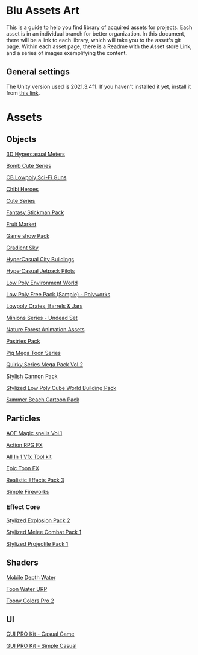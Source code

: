 # Blu Assets Art

This is a guide to help you find library of acquired assets for projects. Each asset is in an individual branch for better organization.
In this document, there will be a link to each library, which will take you to the asset's git page.
Within each asset page, there is a Readme with the Asset store Link, and a series of images exemplifying the content.

## General settings

The Unity version used is 2021.3.4f1. If you haven't installed it yet, install it from [this link](https://unity3d.com/en/get-unity/download/archive).

# Assets

## Objects

[3D Hypercasual Meters](https://github.com/BluebookApps/BluAssetsArt/tree/objects/3DHypercasualMeters)

[Bomb Cute Series](https://github.com/BluebookApps/BluAssetsArt/tree/objects/BombCuteSeries)

[CB Lowpoly Sci-Fi Guns](https://github.com/BluebookApps/BluAssetsArt/tree/objects/CBLowpolySci-Figuns)

[Chibi Heroes](https://github.com/BluebookApps/BluAssetsArt/tree/objects/ChibiHeroes)

[Cute Series](https://github.com/BluebookApps/BluAssetsArt/tree/objects/CuteSeries)

[Fantasy Stickman Pack](https://github.com/BluebookApps/BluAssetsArt/tree/objects/FantasyStickmanPack)

[Fruit Market](https://github.com/BluebookApps/BluAssetsArt/tree/objects/FruitMarket)

[Game show Pack](https://github.com/BluebookApps/BluAssetsArt/tree/objects/GameshowPack)

[Gradient Sky](https://github.com/BluebookApps/BluAssetsArt/tree/objects/GradientSky)

[HyperCasual City Buildings](https://github.com/BluebookApps/BluAssetsArt/tree/objects/HyperCasualCityBuildings)

[HyperCasual Jetpack Pilots](https://github.com/BluebookApps/BluAssetsArt/tree/objects/HyperCasualJetpackPilots)

[Low Poly Environment World](https://github.com/BluebookApps/BluAssetsArt/tree/objects/LowPolyEnvironmentWorld)

[Low Poly Free Pack (Sample) - Polyworks](https://github.com/BluebookApps/BluAssetsArt/tree/objects/LowPolyFreePack(Sample)-Polyworks)

[Lowpoly Crates, Barrels & Jars](https://github.com/BluebookApps/BluAssetsArt/tree/objects/LowpolyCrates%2CBarrels%26Jars)

[Minions Series - Undead Set](https://github.com/BluebookApps/BluAssetsArt/tree/objects/MinionsSeries-UndeadSet)

[Nature Forest Animation Assets](https://github.com/BluebookApps/BluAssetsArt/tree/objects/NatureForest)

[Pastries Pack](https://github.com/BluebookApps/BluAssetsArt/tree/objects/PastriesPack)

[Pig Mega Toon Series](https://github.com/BluebookApps/BluAssetsArt/tree/objects/PigMegaToonSeries)

[Quirky Series Mega Pack Vol.2](https://github.com/BluebookApps/BluAssetsArt/tree/objects/QuirkySeries)

[Stylish Cannon Pack](https://github.com/BluebookApps/BluAssetsArt/tree/objects/StylishCannonPack)

[Stylized Low Poly Cube World Building Pack](https://github.com/BluebookApps/BluAssetsArt/tree/objects/StylizedLowPolyCubeWorldBuildingPack)

[Summer Beach Cartoon Pack](https://github.com/BluebookApps/BluAssetsArt/tree/objects/SummerBeachCartoonPack)


## Particles

[AOE Magic spells Vol.1](https://github.com/BluebookApps/BluAssetsArt/tree/particles/AOEMagicspeelsVol.1)

[Action RPG FX](https://github.com/BluebookApps/BluAssetsArt/tree/particles/ActionRPGFX)

[All In 1 Vfx Tool kit](https://github.com/BluebookApps/BluAssetsArt/tree/particles/AllIn1VfxToolkit)

[Epic Toon FX](https://github.com/BluebookApps/BluAssetsArt/tree/particles/EpicToonFX)

[Realistic Effects Pack 3](https://github.com/BluebookApps/BluAssetsArt/tree/particles/RealisticEffectsPack3)

[Simple Fireworks](https://github.com/BluebookApps/BluAssetsArt/tree/particles/SimpleFireworks)

### Effect Core

[Stylized Explosion Pack 2](https://github.com/BluebookApps/BluAssetsArt/tree/particles/EffectCore/StylizedExplosionPack2)

[Stylized Melee Combat Pack 1](https://github.com/BluebookApps/BluAssetsArt/tree/particles/EffectCore/StylizedMeleePack1)

[Stylized Projectile Pack 1](https://github.com/BluebookApps/BluAssetsArt/tree/particles/EffectCore/StylizedProjectilePack1)

## Shaders

[Mobile Depth Water](https://github.com/BluebookApps/BluAssetsArt/tree/shaders/MobileDepthWater)

[Toon Water URP](https://github.com/BluebookApps/BluAssetsArt/tree/shaders/ToonWaterURP)

[Toony Colors Pro 2](https://github.com/BluebookApps/BluAssetsArt/tree/shaders/ToonyColorsPro2)

## UI

[GUI PRO Kit - Casual Game](https://github.com/BluebookApps/BluAssetsArt/tree/ui/GUIPROKit-CasualGame)

[GUI PRO Kit - Simple Casual](https://github.com/BluebookApps/BluAssetsArt/tree/ui/GUIPROKit-SimpleCasual)
